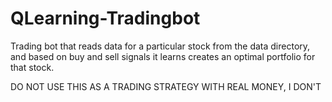 # QLearning-Tradingbot
Trading bot that reads data for a particular stock from the data directory, and based on buy and sell signals it learns creates an optimal portfolio for that stock.

DO NOT USE THIS AS A TRADING STRATEGY WITH REAL MONEY, I DON'T

